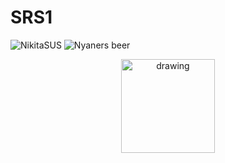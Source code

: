 # SRS1
![NikitaSUS](https://github.com/PenguinLSTR/SRS1/assets/143896209/cb27c6ec-2a2b-46ec-8d15-e5532fd1917e)
![Nyaners beer](https://github.com/PenguinLSTR/SRS1/assets/143896209/3b5eb339-dd9d-4904-8668-702f9ad10f60)
<p align="center"> 
  <img  alt="drawing" width="150" src="https://github.com/PenguinLSTR/SRS1/assets/143896209/987af1dd-0bca-4c49-8fa5-be128872aa3e"/>
</p>
